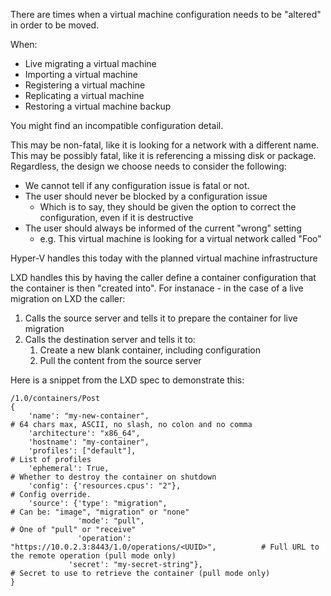 ﻿There are times when a virtual machine configuration needs to be "altered" in order to be moved.

When:
- Live migrating a virtual machine
- Importing a virtual machine
- Registering a virtual machine
- Replicating a virtual machine
- Restoring a virtual machine backup

You might find an incompatible configuration detail.

This may be non-fatal, like it is looking for a network with a different name.  
This may be possibly fatal, like it is referencing a missing disk or package.  Regardless, the design we choose needs to consider the following:
- We cannot tell if any configuration issue is fatal or not.
- The user should never be blocked by a configuration issue
	+ Which is to say, they should be given the option to correct the configuration, even if it is destructive
- The user should always be informed of the current "wrong" setting
	- e.g. This virtual machine is looking for a virtual network called "Foo"

Hyper-V handles this today with the planned virtual machine infrastructure

LXD handles this by having the caller define a container configuration that the container is then "created into".  For instanace - in the case of a live migration on LXD the caller:
1. Calls the source server and tells it to prepare the container for live migration
2. Calls the destination server and tells it to:
	1. Create a new blank container, including configuration
	2. Pull the content from the source server

Here is a snippet from the LXD spec to demonstrate this:

	/1.0/containers/Post
	{
    	'name': "my-new-container",                                                     # 64 chars max, ASCII, no slash, no colon and no comma
    	'architecture': "x86_64",
    	'hostname': "my-container",
    	'profiles': ["default"],                                                        # List of profiles
    	'ephemeral': True,                                                              # Whether to destroy the container on shutdown
    	'config': {'resources.cpus': "2"},                                              # Config override.
    	'source': {'type': "migration",                                                 # Can be: "image", "migration" or "none"
            	   'mode': "pull",                                                      # One of "pull" or "receive"
        	       'operation': "https://10.0.2.3:8443/1.0/operations/<UUID>",          # Full URL to the remote operation (pull mode only)
              	 'secret': "my-secret-string"},                                       # Secret to use to retrieve the container (pull mode only)
	}